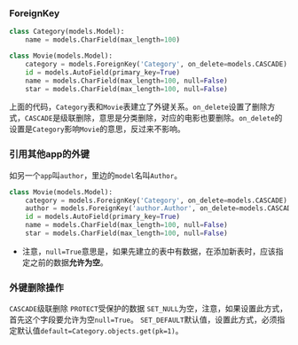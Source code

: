 ### ForeignKey

```python
class Category(models.Model):
    name = models.CharField(max_length=100)

class Movie(models.Model):
    category = models.ForeignKey('Category', on_delete=models.CASCADE)
    id = models.AutoField(primary_key=True)
    name = models.CharField(max_length=100, null=False)
    star = models.CharField(max_length=100, null=False)
```
上面的代码，`Category`表和`Movie`表建立了外键关系。`on_delete`设置了删除方式，`CASCADE`是级联删除，意思是分类删除，对应的电影也要删除。`on_delete`的设置是`Category`影响`Movie`的意思，反过来不影响。

### 引用其他app的外键
如另一个`app`叫`author`，里边的`model`名叫`Author`。

```python
class Movie(models.Model):
    category = models.ForeignKey('Category', on_delete=models.CASCADE)
    author = models.ForeignKey('author.Author', on_delete=models.CASCADE, null=True)
    id = models.AutoField(primary_key=True)
    name = models.CharField(max_length=100, null=False)
    star = models.CharField(max_length=100, null=False)
```
* 注意，`null=True`意思是，如果先建立的表中有数据，在添加新表时，应该指定之前的数据**允许为空**。

### 外键删除操作
`CASCADE`级联删除
`PROTECT`受保护的数据
`SET_NULL`为空，注意，如果设置此方式，首先这个字段要允许为空`null=True`。
`SET_DEFAULT`默认值，设置此方式，必须指定默认值`default=Category.objects.get(pk=1)`。

